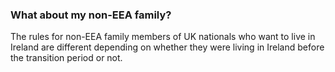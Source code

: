 ###  What about my non-EEA family?

The rules for non-EEA family members of UK nationals who want to live in
Ireland are different depending on whether they were living in Ireland before
the transition period or not.
